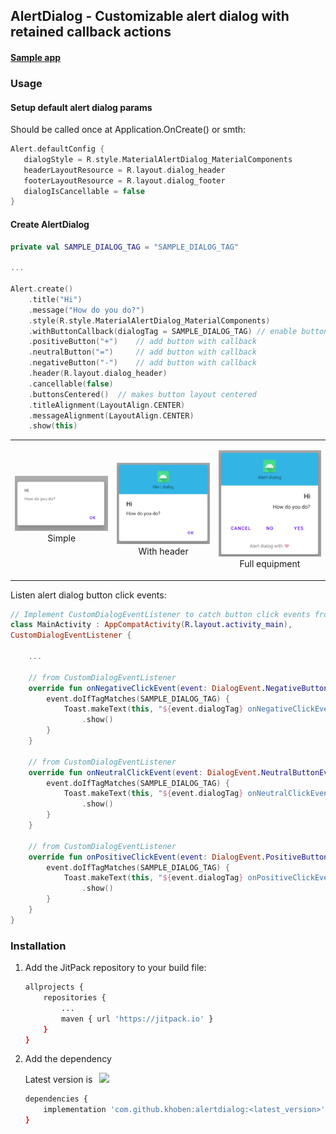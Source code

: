 ## AlertDialog - Customizable alert dialog with retained callback actions

#### [Sample app](app/src/main/java/io/github/khoben/alertdialog/sample/MainActivity.kt)

### Usage
#### Setup default alert dialog params

Should be called once at Application.OnCreate() or smth:
```kotlin
Alert.defaultConfig {
   dialogStyle = R.style.MaterialAlertDialog_MaterialComponents
   headerLayoutResource = R.layout.dialog_header
   footerLayoutResource = R.layout.dialog_footer
   dialogIsCancellable = false
}
```
#### Create AlertDialog

```kotlin
private val SAMPLE_DIALOG_TAG = "SAMPLE_DIALOG_TAG"

...

Alert.create()
    .title("Hi")
    .message("How do you do?")
    .style(R.style.MaterialAlertDialog_MaterialComponents)
    .withButtonCallback(dialogTag = SAMPLE_DIALOG_TAG) // enable button callback
    .positiveButton("+")    // add button with callback
    .neutralButton("=")     // add button with callback
    .negativeButton("-")    // add button with callback
    .header(R.layout.dialog_header)
    .cancellable(false)
    .buttonsCentered()  // makes button layout centered
    .titleAlignment(LayoutAlign.CENTER)
    .messageAlignment(LayoutAlign.CENTER)
    .show(this)
```
<table>
    <td>
        <p align="center"><img src="./Readme.md-images/1.png"> <br>Simple</p>
    </td>
     <td>
        <p align="center"><img src="./Readme.md-images/3.png"><br>With header</p>
    </td>
     <td>
        <p align="center"><img src="./Readme.md-images/4.png"><br>Full equipment</p>
    </td>
</table>

Listen alert dialog button click events:
```kotlin
// Implement CustomDialogEventListener to catch button click events from alert dialog buttons
class MainActivity : AppCompatActivity(R.layout.activity_main), 
CustomDialogEventListener {

    ...

    // from CustomDialogEventListener
    override fun onNegativeClickEvent(event: DialogEvent.NegativeButtonEvent) {
        event.doIfTagMatches(SAMPLE_DIALOG_TAG) {
            Toast.makeText(this, "${event.dialogTag} onNegativeClickEvent", Toast.LENGTH_SHORT)
                .show()
        }
    }

    // from CustomDialogEventListener
    override fun onNeutralClickEvent(event: DialogEvent.NeutralButtonEvent) {
        event.doIfTagMatches(SAMPLE_DIALOG_TAG) {
            Toast.makeText(this, "${event.dialogTag} onNeutralClickEvent", Toast.LENGTH_SHORT)
                .show()
        }
    }

    // from CustomDialogEventListener
    override fun onPositiveClickEvent(event: DialogEvent.PositiveButtonEvent) {
        event.doIfTagMatches(SAMPLE_DIALOG_TAG) {
            Toast.makeText(this, "${event.dialogTag} onPositiveClickEvent", Toast.LENGTH_SHORT)
                .show()
        }
    }
}
```

### Installation
1. Add the JitPack repository to your build file:
    ```bash
    allprojects {
        repositories {
            ...
            maven { url 'https://jitpack.io' }
        }
    }
    ```
2. Add the dependency

    Latest version is⠀[![](https://jitpack.io/v/khoben/alertdialog.svg)](https://jitpack.io/#khoben/alertdialog)

    ```bash
    dependencies {
        implementation 'com.github.khoben:alertdialog:<latest_version>'
    }
    ```

